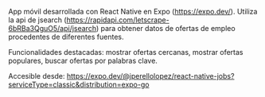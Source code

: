 App móvil desarrollada con React Native en Expo (https://expo.dev/). Utiliza la api de jsearch (https://rapidapi.com/letscrape-6bRBa3QguO5/api/jsearch) para obtener datos de ofertas de empleo procedentes de diferentes fuentes.

Funcionalidades destacadas: mostrar ofertas cercanas, mostrar ofertas populares, buscar ofertas por palabras clave. 

Accesible desde: https://expo.dev/@jperellolopez/react-native-jobs?serviceType=classic&distribution=expo-go
